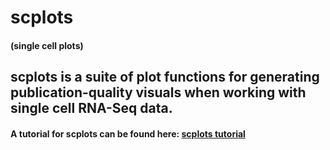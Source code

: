 # scplots
#### (single cell plots)

## scplots is a suite of plot functions for generating publication-quality visuals when working with single cell RNA-Seq data.
#### A tutorial for scplots can be found here: [scplots tutorial](https://g-duclos.github.io/scplots/)
